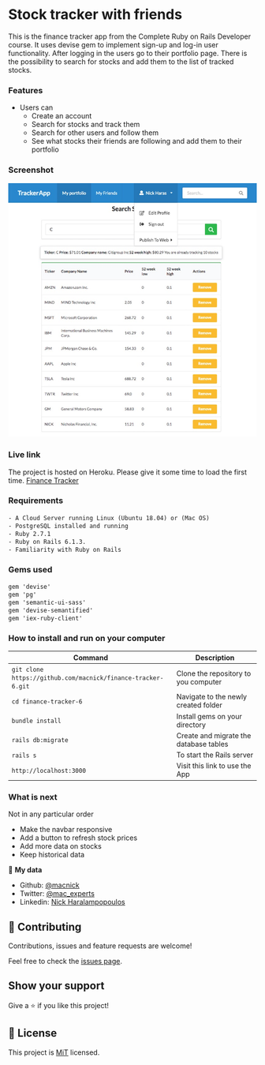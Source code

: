 # Stock tracker with friends

This is the finance tracker app from the Complete Ruby on Rails Developer course. It uses devise gem to implement sign-up and log-in user functionality. After logging in the users go to their portfolio page. There is the possibility to search for stocks and add them to the list of tracked stocks.

### Features

- Users can
  - Create an account
  - Search for stocks and track them
  - Search for other users and follow them
  - See what stocks their friends are following and add them to their portfolio

### Screenshot

![screenshot](app/assets/images/screenshot.jpg)

### Live link

The project is hosted on Heroku. Please give it some time to load the first time.
[Finance Tracker](https://quiet-waters-10593.herokuapp.com/my_portfolio)

### Requirements

```
- A Cloud Server running Linux (Ubuntu 18.04) or (Mac OS)
- PostgreSQL installed and running
- Ruby 2.7.1
- Ruby on Rails 6.1.3.
- Familiarity with Ruby on Rails
```

### Gems used

```
gem 'devise'
gem 'pg'
gem 'semantic-ui-sass'
gem 'devise-semantified'
gem 'iex-ruby-client'
```

### How to install and run on your computer

| Command                                                      | Description                            |
| ------------------------------------------------------------ | -------------------------------------- |
| `git clone https://github.com/macnick/finance-tracker-6.git` | Clone the repository to you computer   |
| `cd finance-tracker-6`                                       | Navigate to the newly created folder   |
| `bundle install`                                             | Install gems on your directory         |
| `rails db:migrate`                                           | Create and migrate the database tables |
| `rails s`                                                    | To start the Rails server              |
| `http://localhost:3000`                                      | Visit this link to use the App         |

### What is next

Not in any particular order

- Make the navbar responsive
- Add a button to refresh stock prices
- Add more data on stocks
- Keep historical data

👤 **My data**

- Github: [@macnick](https://github.com/macnick)
- Twitter: [@mac_experts](https://twitter.com/mac_experts)
- Linkedin: [Nick Haralampopoulos](https://www.linkedin.com/in/nick-haralampopoulos-26a55412a/)

## 🤝 Contributing

Contributions, issues and feature requests are welcome!

Feel free to check the [issues page](https://github.com/macnick/facebook-clone/issues).

## Show your support

Give a ⭐️ if you like this project!

## 📝 License

This project is [MiT](LICENSE) licensed.
